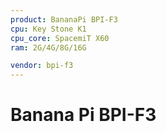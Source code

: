 ```yaml
---
product: BananaPi BPI-F3
cpu: Key Stone K1
cpu_core: SpacemiT X60
ram: 2G/4G/8G/16G

vendor: bpi-f3
---
```


# Banana Pi BPI-F3

